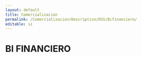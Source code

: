 ```yaml
---
layout: default
title: Comercializacion
permalink: /Comercializacion/Descriptivo/DSS/Bifinanciero/
editable: si
---
```


# BI FINANCIERO

